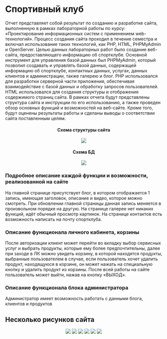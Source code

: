 # Спортивный клуб

Отчет представляет собой результат по созданию и разработке сайта, выполненную в рамках лабораторной работы по курсу: «Проектирование информационных систем с применением web-технологий». Процесс создания сайта проходил в течение семестра и включал использование таких технологий, как PHP, HTML, PHPMyAdmin и OpenServer. 
Целью данных лабораторных работ было создание веб-сайта, предоставляющего информацию об спортклубе. 
Основной инструмент для управления базой данных был PHPMyAdmin, который позволил создавать и управлять базой данных, содержащей информацию об спортклубе, контактных данных, услугах, данных клиентов и администрации, также галерею и блог. PHP использовался для разработки серверной части приложения, обеспечивая взаимодействие с базой данных и обработку запросов пользователей. HTML использовался для создания структуры и отображения содержимого страниц сайта. 
В рамках отчета будут представлены структура сайта и инструкции по его использованию, а также проведен обзор основных функций и возможностей на веб-сайте. Кроме того, будут оценены результаты работы и сделаны выводы о соответствии сайта поставленным целям. 
<div align="center">
<h4>Схема структуры сайта</h4>
 <img src="https://github.com/user-attachments/assets/4fce5b6a-6604-4c02-bc8a-0cd6f82a93b4" />


<h4>Схема БД</h4>
 <img src="https://github.com/user-attachments/assets/3c2f3f2d-487b-4c41-bb22-c1070f1ca41d" />
</div>

### Подробное описание каждой функции и возможности, реализованной на сайте


На главной странице присутствует блог, в котором отображается 1 запись, имеющая заголовок, описание и видео, которое можно смотреть. При обновлении главной страницы данная запись меняется в произвольном порядке на другую.
На странице галерее нет никаких функций, идёт обычный просмотр картинок.
На странице контактов есть возможность написать на почту спортклуба.


### Описание функционала личного кабинета, корзины


После авторизации клиент может перейти во вкладку выбор сервисных услуг и выбрать продукты, которые ему более предпочтительны, далее при заходе в ЛК можно увидеть корзину, в которой находятся продукты, выбранные пользователем в случае, если пользователь хочет удалить продукт, находящуюся в корзине, он может нажать на специальную кнопку и удалить продукт из корзины. После всей работы на сайте пользователь может выйти, нажав на кнопку «ВЫХОД».


### Описание функционала блока администратора


Администратор имеет возможность работать с данными блога, клиентов и продуктов

## Несколько рисунков сайта
<div align="center">
<img src="https://github.com/user-attachments/assets/e3873fa0-b4a0-4ccd-bda5-c05c66e239b5" />
<img src="https://github.com/user-attachments/assets/00746b9a-dba0-4ef2-990c-2a9f5d3270d0" />
<img src="https://github.com/user-attachments/assets/a745989a-5442-4a82-8440-9a80b73170e0" />
<img src="https://github.com/user-attachments/assets/8fa26904-9598-4eef-8da3-d4a53b943da5" />
<img src="https://github.com/user-attachments/assets/31a52928-62af-486b-a613-0d0f6d0b1a04" />
<img src="https://github.com/user-attachments/assets/b4d3bee2-58ac-46c5-996d-eea93bca4b28" />
</div>


